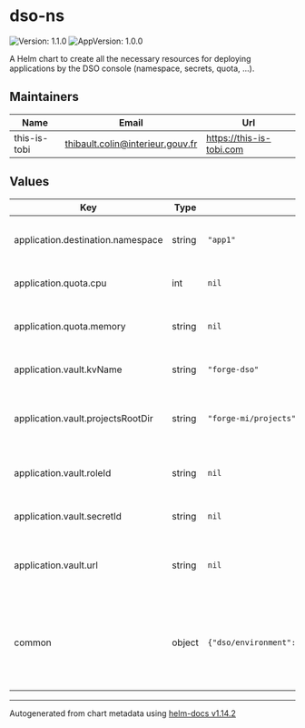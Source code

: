 # dso-ns

![Version: 1.1.0](https://img.shields.io/badge/Version-1.1.0-informational?style=flat-square) ![AppVersion: 1.0.0](https://img.shields.io/badge/AppVersion-1.0.0-informational?style=flat-square)

A Helm chart to create all the necessary resources for deploying applications by the DSO console (namespace, secrets, quota, ...).

## Maintainers

| Name | Email | Url |
| ---- | ------ | --- |
| this-is-tobi | <thibault.colin@interieur.gouv.fr> | <https://this-is-tobi.com> |

## Values

| Key | Type | Default | Description |
|-----|------|---------|-------------|
| application.destination.namespace | string | `"app1"` | Nom du namespace applicatif cible |
| application.quota.cpu | int | `nil` | Quota CPU pour le namespace |
| application.quota.memory | string | `nil` | Quota mémoire pour le namespace |
| application.vault.kvName | string | `"forge-dso"` | Nom du Key Value store dans Vault |
| application.vault.projectsRootDir | string | `"forge-mi/projects"` | Répertoire racine des projets à utiliser dans Vault |
| application.vault.roleId | string | `nil` | ID du rôle à utiliser (méthode AppRole) |
| application.vault.secretId | string | `nil` | Secret de connexion avec ce rôle |
| application.vault.url | string | `nil` | URL du Vault à utiliser par Vault Secret Operator |
| common | object | `{"dso/environment":"env","dso/organization":"org","dso/project":"project"}` | Informations communes, notamment appliquées en label sur les différents objets |

----------------------------------------------
Autogenerated from chart metadata using [helm-docs v1.14.2](https://github.com/norwoodj/helm-docs/releases/v1.14.2)
